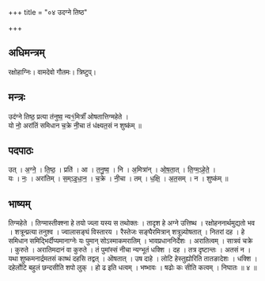 +++
title = "०४ उदग्ने तिष्ठ"

+++
## अधिमन्त्रम्
रक्षोहाग्निः। वामदेवो गौतमः। त्रिष्टुप्।

## मन्त्रः
उद॑ग्ने तिष्ठ॒ प्रत्या त॑नुष्व॒ न्य१॒॑मित्राँ॑ ओषतात्तिग्महेते ।  
यो नो॒ अरा॑तिं समिधान च॒क्रे नी॒चा तं ध॑क्ष्यत॒सं न शुष्क॑म् ॥

## पदपाठः
उत् । अ॒ग्ने॒ । ति॒ष्ठ॒ । प्रति॑ । आ । त॒नु॒ष्व॒ । नि । अ॒मित्रा॑न् । ओ॒ष॒ता॒त् । ति॒ग्म॒ऽहे॒ते॒ ।  
यः । नः॒ । अरा॑तिम् । स॒म्ऽइ॒धा॒न॒ । च॒क्रे । नी॒चा । तम् । ध॒क्षि॒ । अ॒त॒सम् । न । शुष्क॑म् ॥

## भाष्यम्
तिग्महेते । तिग्मास्तीक्श्ना हे तयो ज्व्ला यस्य स तथोक्तः । तादृश हे अग्ने उत्तिष्थ । रक्षोहननार्थमुद्यतो भव । शत्रून्प्रत्या तनुश्व । ज्वालासङ्घं विस्तारय । रैस्तेजः सङ्घैरमित्रान् शत्रून्न्योषतात् । नितरां दह । हे समिधान समिद्भिर्दीप्यमानाग्नेः यः पुमान् सोऽस्माकमरातिम् । भावप्रधाननिर्देशः । अरातित्वम् । सात्रवं चक्रे । कुरुते । अरातिमदानं वा कुरुते । तं पुमांस्सं नीचा न्यग्भूतं धक्शि । दह । तत्र दृष्टान्तः । अतसं न । यथा शुष्कमनार्द्रमतसं काष्थं दहसि तद्वत् । ऒषतात् । उष दाहे । लोटि हेस्तुह्योरिति तातङादेशः । धक्शि । दहेर्लोटि बहुलं छन्दसीति शपो लुक् । हो ढ इति धत्वम् । भष्भावः । षढोः कः सीति कत्वम् । निघातः ॥ ४ ॥